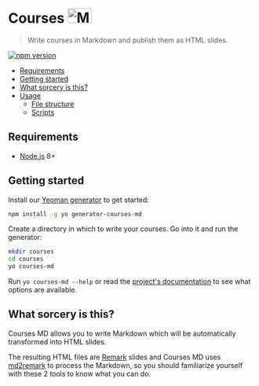 # Courses <img src="https://cdn.rawgit.com/dcurtis/markdown-mark/10a241f3/svg/markdown-mark.svg" width=48.75 height=30 alt="MD">

> Write courses in Markdown and publish them as HTML slides.

[![npm version](https://badge.fury.io/js/courses-md.svg)](https://badge.fury.io/js/courses-md)

<!-- START doctoc generated TOC please keep comment here to allow auto update -->
<!-- DON'T EDIT THIS SECTION, INSTEAD RE-RUN doctoc TO UPDATE -->


- [Requirements](#requirements)
- [Getting started](#getting-started)
- [What sorcery is this?](#what-sorcery-is-this)
- [Usage](#usage)
  - [File structure](#file-structure)
  - [Scripts](#scripts)

<!-- END doctoc generated TOC please keep comment here to allow auto update -->



## Requirements

* [Node.js][node] 8+



## Getting started

Install our [Yeoman generator][generator-courses-md] to get started:

```bash
npm install -g yo generator-courses-md
```

Create a directory in which to write your courses. Go into it and run the generator:

```bash
mkdir courses
cd courses
yo courses-md
```

Run `yo courses-md --help` or read the [project's documentation][generator-courses-md] to see what options are available.



## What sorcery is this?

Courses MD allows you to write Markdown which will be automatically transformed
into HTML slides.

The resulting HTML files are [Remark][remark] slides and Courses MD uses
[md2remark][md2remark] to process the Markdown, so you should familiarize
yourself with these 2 tools to know what you can do.



[generator-courses-md]: https://github.com/MediaComem/generator-courses-md
[generator-courses-md-docs]: https://github.com/MediaComem/generator-courses-md#readme
[md2remark]: https://github.com/AlphaHydrae/md2remark
[node]: https://nodejs.org
[npm-scripts]: https://docs.npmjs.com/misc/scripts
[remark]: https://remarkjs.com/#1
[webpack]: https://webpack.js.org
